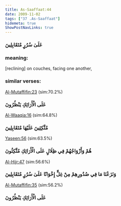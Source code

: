 ```yaml
---
title: As-Saaffaat:44
date: 2009-11-02
tags: ["37 .As-Saaffaat"]
hidemeta: true 
ShowPostNavLinks: true 
---
```

### عَلَىٰ سُرُرٍ مُتَقَابِلِينَ
### meaning: 
[reclining] on couches, facing one another,
### similar verses: 

[Al-Mutaffifin:23](/83/23) (sim:70.2%)

### عَلَى الْأَرَائِكِ يَنْظُرُونَ

[Al-Waaqia:16](/56/16) (sim:64.8%)

### مُتَّكِئِينَ عَلَيْهَا مُتَقَابِلِينَ

[Yaseen:56](/36/56) (sim:63.5%)

### هُمْ وَأَزْوَاجُهُمْ فِي ظِلَالٍ عَلَى الْأَرَائِكِ مُتَّكِئُونَ

[Al-Hijr:47](/15/47) (sim:56.6%)

### وَنَزَعْنَا مَا فِي صُدُورِهِمْ مِنْ غِلٍّ إِخْوَانًا عَلَىٰ سُرُرٍ مُتَقَابِلِينَ

[Al-Mutaffifin:35](/83/35) (sim:56.2%)

### عَلَى الْأَرَائِكِ يَنْظُرُونَ
